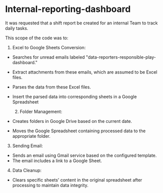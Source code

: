 # Internal-reporting-dashboard

It was requested that a shift report be created for an internal Team to track daily tasks.

This scope of the code was to:
1. Excel to Google Sheets Conversion:
- Searches for unread emails labeled "data-reporters-responsible-play-dashboard."
- Extract attachments from these emails, which are assumed to be Excel files.
- Parses the data from these Excel files.
- Insert the parsed data into corresponding sheets in a Google Spreadsheet

  2. Folder Management:
- Creates folders in Google Drive based on the current date.
- Moves the Google Spreadsheet containing processed data to the appropriate folder.

3. Sending Email:
- Sends an email using Gmail service based on the configured template.
- The email includes a link to a Google Sheet.

4. Data Cleanup:
- Clears specific sheets' content in the original spreadsheet after processing to maintain data integrity.
